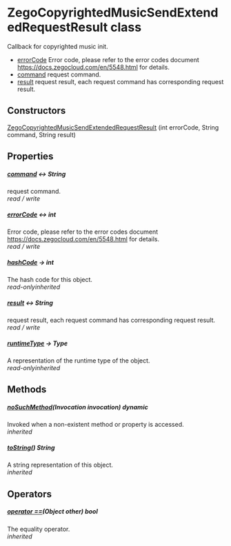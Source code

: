 


# ZegoCopyrightedMusicSendExtendedRequestResult class









<p>Callback for copyrighted music init.</p>
<ul>
<li><a href="../zego_uikit_prebuilt_live_audio_room/ZegoCopyrightedMusicSendExtendedRequestResult/errorCode.md">errorCode</a> Error code, please refer to the error codes document <a href="https://docs.zegocloud.com/en/5548.html">https://docs.zegocloud.com/en/5548.html</a> for details.</li>
<li><a href="../zego_uikit_prebuilt_live_audio_room/ZegoCopyrightedMusicSendExtendedRequestResult/command.md">command</a> request command.</li>
<li><a href="../zego_uikit_prebuilt_live_audio_room/ZegoCopyrightedMusicSendExtendedRequestResult/result.md">result</a> request result, each request command has corresponding request result.</li>
</ul>




## Constructors

[ZegoCopyrightedMusicSendExtendedRequestResult](../zego_uikit_prebuilt_live_audio_room/ZegoCopyrightedMusicSendExtendedRequestResult/ZegoCopyrightedMusicSendExtendedRequestResult.md) (int errorCode, String command, String result)

   


## Properties

##### [command](../zego_uikit_prebuilt_live_audio_room/ZegoCopyrightedMusicSendExtendedRequestResult/command.md) &#8596; String



request command.  
_<span class="feature">read / write</span>_



##### [errorCode](../zego_uikit_prebuilt_live_audio_room/ZegoCopyrightedMusicSendExtendedRequestResult/errorCode.md) &#8596; int



Error code, please refer to the error codes document <a href="https://docs.zegocloud.com/en/5548.html">https://docs.zegocloud.com/en/5548.html</a> for details.  
_<span class="feature">read / write</span>_



##### [hashCode](../zego_uikit_prebuilt_live_audio_room/ZegoCopyrightedMusicSendExtendedRequestResult/hashCode.md) &#8594; int



The hash code for this object.  
_<span class="feature">read-only</span><span class="feature">inherited</span>_



##### [result](../zego_uikit_prebuilt_live_audio_room/ZegoCopyrightedMusicSendExtendedRequestResult/result.md) &#8596; String



request result, each request command has corresponding request result.  
_<span class="feature">read / write</span>_



##### [runtimeType](../zego_uikit_prebuilt_live_audio_room/ZegoCopyrightedMusicSendExtendedRequestResult/runtimeType.md) &#8594; Type



A representation of the runtime type of the object.  
_<span class="feature">read-only</span><span class="feature">inherited</span>_





## Methods

##### [noSuchMethod](../zego_uikit_prebuilt_live_audio_room/ZegoCopyrightedMusicSendExtendedRequestResult/noSuchMethod.md)(Invocation invocation) dynamic



Invoked when a non-existent method or property is accessed.  
_<span class="feature">inherited</span>_



##### [toString](../zego_uikit_prebuilt_live_audio_room/ZegoCopyrightedMusicSendExtendedRequestResult/toString.md)() String



A string representation of this object.  
_<span class="feature">inherited</span>_





## Operators

##### [operator ==](../zego_uikit_prebuilt_live_audio_room/ZegoCopyrightedMusicSendExtendedRequestResult/operator_equals.md)(Object other) bool



The equality operator.  
_<span class="feature">inherited</span>_















